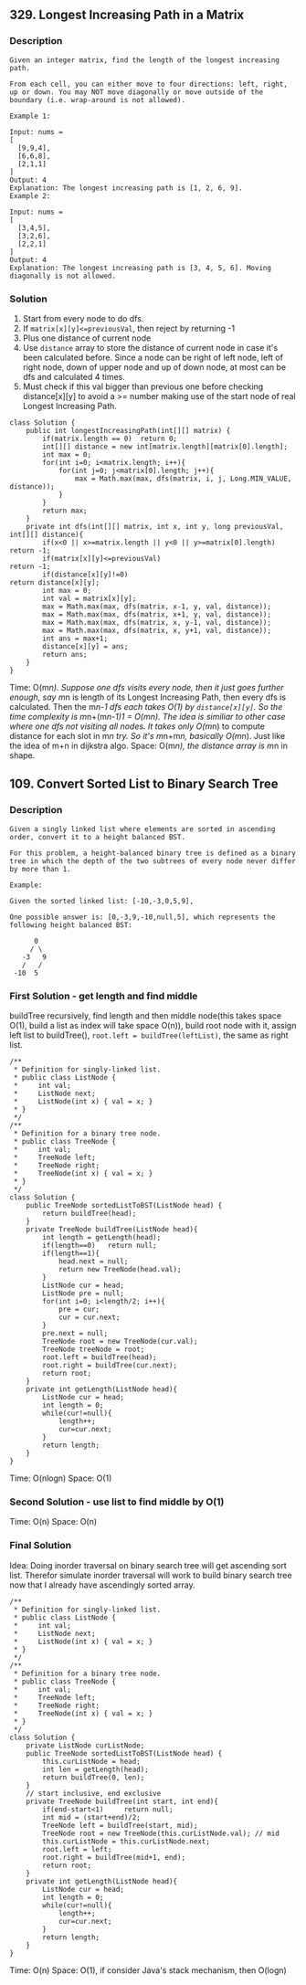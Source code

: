 ## 329. Longest Increasing Path in a Matrix

### Description

```
Given an integer matrix, find the length of the longest increasing path.

From each cell, you can either move to four directions: left, right, up or down. You may NOT move diagonally or move outside of the boundary (i.e. wrap-around is not allowed).

Example 1:

Input: nums = 
[
  [9,9,4],
  [6,6,8],
  [2,1,1]
] 
Output: 4 
Explanation: The longest increasing path is [1, 2, 6, 9].
Example 2:

Input: nums = 
[
  [3,4,5],
  [3,2,6],
  [2,2,1]
] 
Output: 4 
Explanation: The longest increasing path is [3, 4, 5, 6]. Moving diagonally is not allowed.
```

### Solution

1. Start from every node to do dfs.
2. If `matrix[x][y]<=previousVal`, then reject by returning -1
3. Plus one distance of current node
4. Use `distance` array to store the distance of current node in case it's been calculated before. Since a node can be right of left node, left of right node, down of upper node and up of down node, at most can be dfs and calculated 4 times.
5. Must check if this val bigger than previous one before checking distance[x][y] to avoid a >= number making use of the start node of real Longest Increasing Path.

```
class Solution {
    public int longestIncreasingPath(int[][] matrix) {
        if(matrix.length == 0)  return 0;
        int[][] distance = new int[matrix.length][matrix[0].length];
        int max = 0;
        for(int i=0; i<matrix.length; i++){
            for(int j=0; j<matrix[0].length; j++){
                max = Math.max(max, dfs(matrix, i, j, Long.MIN_VALUE, distance));
            }
        }
        return max;
    }
    private int dfs(int[][] matrix, int x, int y, long previousVal, int[][] distance){
        if(x<0 || x>=matrix.length || y<0 || y>=matrix[0].length)   return -1;
        if(matrix[x][y]<=previousVal)                               return -1;
        if(distance[x][y]!=0)                                       return distance[x][y];
        int max = 0;
        int val = matrix[x][y];
        max = Math.max(max, dfs(matrix, x-1, y, val, distance));
        max = Math.max(max, dfs(matrix, x+1, y, val, distance));
        max = Math.max(max, dfs(matrix, x, y-1, val, distance));
        max = Math.max(max, dfs(matrix, x, y+1, val, distance));
        int ans = max+1;
        distance[x][y] = ans;
        return ans;
    }
}
```

Time: O(m*n). Suppose one dfs visits every node, then it just goes further enough, say m*n is length of its Longest Increasing Path, then every dfs is calculated. Then the m*n-1 dfs each takes O(1) by `distance[x][y]`. So the time complexity is m*n+(m*n-1)*1 = O(m*n). The idea is similiar to other case where one dfs not visiting all nodes. It takes only O(m*n) to compute distance for each slot in m*n try. So it's m*n+m*n, basically O(m*n). Just like the idea of m+n in dijkstra algo.
Space: O(m*n), the distance array is m*n in shape.

## 109. Convert Sorted List to Binary Search Tree

### Description

```
Given a singly linked list where elements are sorted in ascending order, convert it to a height balanced BST.

For this problem, a height-balanced binary tree is defined as a binary tree in which the depth of the two subtrees of every node never differ by more than 1.

Example:

Given the sorted linked list: [-10,-3,0,5,9],

One possible answer is: [0,-3,9,-10,null,5], which represents the following height balanced BST:

      0
     / \
   -3   9
   /   /
 -10  5
```

### First Solution - get length and find middle

buildTree recursively, find length and then middle node(this takes space O(1), build a list as index will take space O(n)), build root node with it, assign left list to buildTree(), `root.left = buildTree(leftList)`, the same as right list.

```
/**
 * Definition for singly-linked list.
 * public class ListNode {
 *     int val;
 *     ListNode next;
 *     ListNode(int x) { val = x; }
 * }
 */
/**
 * Definition for a binary tree node.
 * public class TreeNode {
 *     int val;
 *     TreeNode left;
 *     TreeNode right;
 *     TreeNode(int x) { val = x; }
 * }
 */
class Solution {
    public TreeNode sortedListToBST(ListNode head) {
        return buildTree(head);
    }
    private TreeNode buildTree(ListNode head){
        int length = getLength(head);
        if(length==0)   return null;
        if(length==1){
            head.next = null;
            return new TreeNode(head.val);
        }
        ListNode cur = head;
        ListNode pre = null;
        for(int i=0; i<length/2; i++){
            pre = cur;
            cur = cur.next;
        }
        pre.next = null;
        TreeNode root = new TreeNode(cur.val);
        TreeNode treeNode = root;
        root.left = buildTree(head);
        root.right = buildTree(cur.next);
        return root;
    }
    private int getLength(ListNode head){
        ListNode cur = head;
        int length = 0;
        while(cur!=null){
            length++;
            cur=cur.next;
        }
        return length;
    }
}
```

Time: O(nlogn)
Space: O(1)

### Second Solution - use list to find middle by O(1)


Time: O(n)
Space: O(n)

### Final Solution

Idea: Doing inorder traversal on binary search tree will get ascending sort list. Therefor simulate inorder traversal will work to build binary search tree now that I already have ascendingly sorted array.



```
/**
 * Definition for singly-linked list.
 * public class ListNode {
 *     int val;
 *     ListNode next;
 *     ListNode(int x) { val = x; }
 * }
 */
/**
 * Definition for a binary tree node.
 * public class TreeNode {
 *     int val;
 *     TreeNode left;
 *     TreeNode right;
 *     TreeNode(int x) { val = x; }
 * }
 */
class Solution {
    private ListNode curListNode;
    public TreeNode sortedListToBST(ListNode head) {
        this.curListNode = head;
        int len = getLength(head);
        return buildTree(0, len);
    }
    // start inclusive, end exclusive
    private TreeNode buildTree(int start, int end){
        if(end-start<1)     return null;
        int mid = (start+end)/2;
        TreeNode left = buildTree(start, mid);
        TreeNode root = new TreeNode(this.curListNode.val); // mid
        this.curListNode = this.curListNode.next;
        root.left = left;
        root.right = buildTree(mid+1, end);
        return root;
    }
    private int getLength(ListNode head){
        ListNode cur = head;
        int length = 0;
        while(cur!=null){
            length++;
            cur=cur.next;
        }
        return length;
    }
}
```

Time: O(n)
Space: O(1), if consider Java's stack mechanism, then O(logn)

